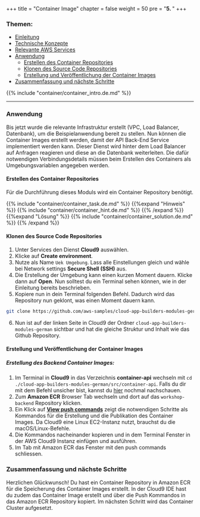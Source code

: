 +++
title = "Container Image"
chapter = false
weight = 50
pre = "<b>5. </b>"
+++

### Themen:
- [Einleitung](#einleitung)
- [Technische Konzepte](#technische-konzepte)
- [Relevante AWS Services](#relevante-aws-services)
- [Anwendung](#anwendung)
    - [Erstellen des Container Repositories](#erstellen-des-container-repositories)
    - [Klonen des Source Code Repositories](#klonen-des-source-code-repositories)
    - [Erstellung und Veröffentlichung der Container Images](#erstellung-und-veröffentlichung-der-container-images)
- [Zusammenfassung und nächste Schritte](#zusammenfassung-und-nächste-schritte)

{{% include "container/container_intro.de.md" %}}
___

### Anwendung
Bis jetzt wurde die relevante Infrastruktur erstellt (VPC, Load Balancer, Datenbank), um die Beispielanwendung bereit 
zu stellen. Nun können die Container Images erstellt werden, damit der API Back-End Service implementiert werden kann. 
Dieser Dienst wird hinter dem Load Balancer auf Anfragen reagieren und diese an die Datenbank weiterleiten. 
Die dafür notwendigen Verbindungsdetails müssen beim Erstellen des Containers als Umgebungsvariablen angegeben werden.

#### Erstellen des Container Repositories

Für die Durchführung dieses Moduls wird ein Container Repository benötigt.

{{% include "container/container_task.de.md" %}}
{{%expand "Hinweis" %}}
{{% include "container/container_hint.de.md" %}}
{{% /expand %}}
{{%expand "Lösung" %}}
{{% include "container/container_solution.de.md" %}}
{{% /expand %}}

#### Klonen des Source Code Repositories 
1. Unter Services den Dienst **Cloud9** auswählen.
2. Klicke auf **Create environment**.
3. Nutze als Name ``Uek Umgebung``. Lass alle Einstellungen gleich und wähle bei Network settings **Secure Shell (SSH)** aus.
4. Die Erstellung der Umgebung kann einen kurzen Moment dauern. Klicke dann auf **Open**. Nun solltest du ein Terminal sehen können, wie in der Einleitung bereits beschrieben.
5. Kopiere nun in dein Terminal folgenden Befehl. Dadurch wird das Repository nun geklont, was einen Moment dauern kann.
```bash
git clone https://github.com/aws-samples/cloud-app-builders-modules-german.git
```
6. Nun ist auf der linken Seite in Cloud9 der Ordner ``cloud-app-builders-modules-german`` sichtbar und hat die gleiche Struktur und Inhalt wie das Github Repository.


#### Erstellung und Veröffentlichung der Container Images

##### Erstellung des Backend Container Images:
1. Im Terminal in **Cloud9** in das Verzeichnis **container-api** wechseln mit ``cd ./cloud-app-builders-modules-german/src/container-api``. Falls du dir mit dem Befehl unsicher bist, kannst du [hier](https://phlow.de/magazin/terminal/datei-ordner-befehle/) nochmal nachschauen.
2. Zum **Amazon ECR** Browser Tab wechseln und dort auf das ``workshop-backend`` Repository klicken.
3. Ein Klick auf **[View push commands](/images/ecr_push.png)** zeigt die notwendigen Schritte als Kommandos für die Erstellung und die Publikation des Container Images. Da Cloud9 eine Linux EC2-Instanz nutzt, brauchst du die macOS/Linux-Befehle.
4. Die Kommandos nacheinander kopieren und in dem Terminal Fenster in der AWS Cloud9 Instanz einfügen und ausführen.
5. Im Tab mit Amazon ECR das Fenster mit den push commands schliessen.


### Zusammenfassung und nächste Schritte 
Herzlichen Glückwunsch! Du hast ein Container Repository in Amazon ECR für die Speicherung des Container Images erstellt. In der Cloud9 IDE hast du zudem das Container Image erstellt und über die Push Kommandos in das Amazon ECR Repository kopiert. Im nächsten Schritt wird das Container Cluster aufgesetzt.